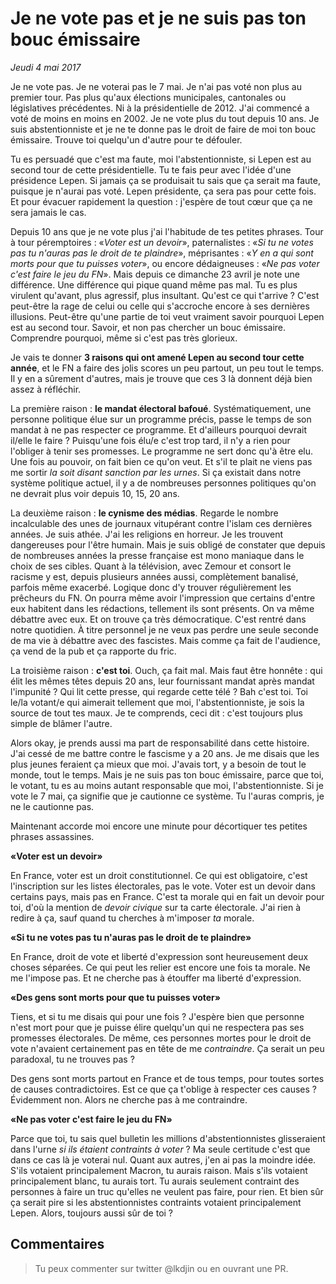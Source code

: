 # Je ne vote pas et je ne suis pas ton bouc émissaire

*Jeudi 4 mai 2017*

Je ne vote pas. Je ne voterai pas le 7 mai. Je n'ai pas voté non plus au
premier tour. Pas plus qu'aux élections municipales, cantonales ou législatives
précédentes. Ni à la présidentielle de 2012. J'ai commencé a voté de moins en moins
en 2002. Je ne vote plus du tout depuis 10 ans.  Je suis abstentionniste et je
ne te donne pas le droit de faire de moi ton bouc émissaire. Trouve toi
quelqu'un d'autre pour te défouler.

Tu es persuadé que c'est ma faute, moi l'abstentionniste, si Lepen est au
second tour de cette présidentielle. Tu te fais peur avec l'idée d'une
présidence Lepen. Si jamais ça se produisait tu sais que ça serait ma faute,
puisque je n'aurai pas voté.  Lepen présidente, ça sera pas pour cette fois. Et
pour évacuer rapidement la question : j'espère de tout cœur que ça ne sera
jamais le cas.

Depuis 10 ans que je ne vote plus j'ai l'habitude de tes petites phrases.  Tour
à tour péremptoires : «*Voter est un devoir*», paternalistes : «*Si
tu ne votes pas tu n'auras pas le droit de te plaindre*», méprisantes : «*Y en
a qui sont morts pour que tu puisses voter*», ou encore dédaigneuses : «*Ne pas
voter c'est faire le jeu du FN*».  Mais depuis ce dimanche 23 avril je note une
différence. Une différence qui pique quand même pas mal. Tu es plus virulent qu'avant, plus agressif, plus
insultant. Qu'est ce qui t'arrive ?  C'est peut-être la rage de celui ou
celle qui s'accroche encore à ses dernières illusions. Peut-être qu'une partie
de toi veut vraiment savoir pourquoi Lepen est au second tour. Savoir, et non
pas chercher un bouc émissaire.  Comprendre pourquoi, même si c'est pas très
glorieux.

Je vais te donner **3 raisons qui ont amené Lepen au second tour cette année**, et
le FN a faire des jolis scores un peu partout, un peu tout le temps. Il y en a
sûrement d'autres, mais je trouve que ces 3 là donnent déjà bien assez à
réfléchir.

La première raison : **le mandat électoral bafoué**. Systématiquement, une
personne politique élue sur un programme précis, passe le temps de son
mandat à ne pas respecter ce programme. Et d'ailleurs pourquoi devrait il/elle
le faire ? Puisqu'une fois élu/e c'est trop tard, il n'y a
rien pour l'obliger à tenir ses promesses. Le programme ne sert donc qu'à
être elu. Une fois au pouvoir, on fait bien ce qu'on veut. Et s'il te plait ne
viens pas me sortir *la soit disant sanction par les urnes*. Si ça existait
dans notre système politique actuel, il y a de nombreuses personnes politiques qu'on
ne devrait plus voir depuis 10, 15, 20 ans.

La deuxième raison : **le cynisme des médias**. Regarde le nombre incalculable des unes de
journaux vitupérant contre l'islam ces dernières années. Je suis athée. J'ai
les religions en horreur. Je les trouvent dangereuses pour l'être humain. Mais je suis
obligé de constater que depuis de nombreuses années la presse française est mono maniaque
dans le choix de ses cibles. Quant à la télévision, avec Zemour et consort le
racisme y est, depuis plusieurs années aussi, complètement banalisé, parfois même exacerbé.
Logique donc d'y trouver régulièrement les prêcheurs du FN. On pourra même
avoir l'impression que certains d'entre eux habitent dans les
rédactions, tellement ils sont présents.  On va même débattre avec eux. Et on trouve ça
très démocratique. C'est rentré dans notre quotidien. À titre personnel je ne veux
pas perdre une seule seconde de ma vie à débattre avec des fascistes.
Mais comme ça fait de l'audience, ça vend de la pub et ça rapporte du fric.

La troisième raison : **c'est toi**. Ouch, ça fait mal. Mais faut être honnête :
qui élit les mêmes têtes depuis 20 ans, leur fournissant mandat après mandat
l'impunité ? Qui lit cette presse, qui regarde cette télé ? Bah c'est toi. Toi
le/la votant/e qui aimerait tellement que moi, l'abstentionniste, je sois la
source de tout tes maux. Je te comprends, ceci dit : c'est toujours plus simple
de blâmer l'autre.

Alors okay, je prends aussi ma part de responsabilité dans cette histoire. J'ai
cessé de me battre contre le fascisme y a 20 ans. Je me disais que les plus
jeunes feraient ça mieux que moi. J'avais tort, y a besoin de tout le monde,
tout le temps. Mais je ne suis pas ton bouc émissaire, parce que toi, le
votant, tu es au moins autant responsable que moi, l'abstentionniste.  Si je
vote le 7 mai, ça signifie que je cautionne ce système. Tu l'auras compris, je
ne le cautionne pas.

Maintenant accorde moi encore une minute pour décortiquer tes petites phrases
assassines.

**«Voter est un devoir»**

En France, voter est un droit constitutionnel.  Ce qui est obligatoire, c'est
l'inscription sur les listes électorales, pas le vote.  Voter est un devoir
dans certains pays, mais pas en France. C'est ta morale qui en fait un devoir
pour toi, d'où la mention de *devoir civique* sur ta carte électorale. J'ai
rien à redire à ça, sauf quand tu cherches à m'imposer *ta* morale.

**«Si tu ne votes pas tu n'auras pas le droit de te plaindre»**

En France, droit de vote et liberté d'expression sont heureusement deux
choses séparées. Ce qui peut les relier est encore une fois ta morale. Ne me
l'impose pas. Et ne cherche pas à étouffer ma liberté d'expression.

**«Des gens sont morts pour que tu puisses voter»**

Tiens, et si tu me disais qui pour une fois ? J'espère bien que personne n'est
mort pour que je puisse élire quelqu'un qui ne respectera pas ses promesses
électorales. De même, ces personnes mortes pour le droit de vote n'avaient
certainement pas en tête de me *contraindre*. Ça serait un peu paradoxal, tu ne trouves pas ?

Des gens sont morts partout en France et de tous temps, pour
toutes sortes de causes contradictoires. Est ce que ça t'oblige à respecter
ces causes ? Évidemment non. Alors ne cherche pas à me contraindre.

**«Ne pas voter c'est faire le jeu du FN»**

Parce que toi, tu sais quel bulletin les millions d'abstentionnistes
glisseraient dans l'urne *si ils étaient contraints à voter* ?  Ma seule
certitude c'est que dans ce cas là je voterai nul.  Quant aux autres, j'en ai pas la moindre
idée.  S'ils votaient principalement Macron, tu aurais raison. Mais s'ils
votaient principalement blanc, tu aurais tort. Tu aurais seulement contraint
des personnes à faire un truc qu'elles ne veulent pas faire, pour rien. Et bien sûr ça
serait pire si les abstentionnistes contraints votaient principalement Lepen.
Alors, toujours aussi sûr de toi ?

## Commentaires

> Tu peux commenter sur twitter @lkdjin ou en ouvrant une PR.
